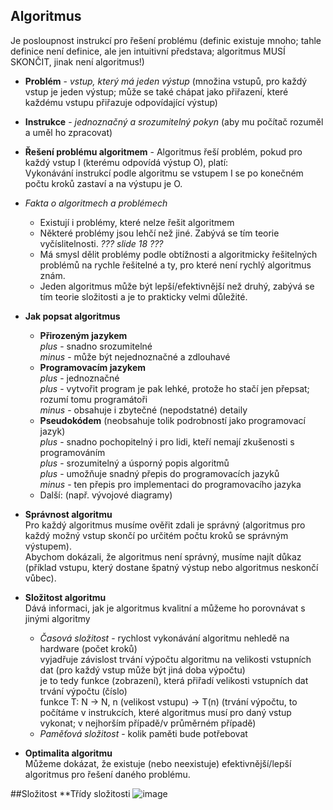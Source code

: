 ## Algoritmus
Je posloupnost instrukcí pro řešení problému (definic existuje mnoho; tahle definice není definice, ale jen intuitivní představa; algoritmus MUSÍ SKONČIT, jinak není algoritmus!)
- **Problém** - *vstup, který má jeden výstup* (množina vstupů, pro každý vstup je jeden výstup; může se také chápat jako přiřazení, které každému vstupu přiřazuje odpovídající výstup)
- **Instrukce** - *jednoznačný a srozumitelný pokyn* (aby mu počítač rozuměl a uměl ho zpracovat)
- **Řešení problému algoritmem** - Algoritmus řeší problém, pokud pro každý vstup I (kterému odpovídá výstup O), platí:\
Vykonávání instrukcí podle algoritmu se vstupem I se po konečném počtu kroků zastaví a na výstupu je O.

- *Fakta o algoritmech a problémech*
  - Existují i problémy, které nelze řešit algoritmem
  - Některé problémy jsou lehčí než jiné. Zabývá se tím teorie vyčíslitelnosti. *??? slide 18 ???*
  - Má smysl dělit problémy podle obtížnosti a algoritmicky řešitelných problémů na rychle řešitelné a ty, pro které není rychlý algoritmus znám.
  - Jeden algoritmus může být lepší/efektivnější než druhý, zabývá se tím teorie složitosti a je to prakticky velmi důležité.

- **Jak popsat algoritmus**
  - **Přirozeným jazykem**\
    *plus* - snadno srozumitelné\
    *minus* - může být nejednoznačné a zdlouhavé
  - **Programovacím jazykem**\
    *plus* - jednoznačné\
    *plus* - vytvořit program je pak lehké, protože ho stačí jen přepsat; rozumí tomu programátoři\
    *minus* - obsahuje i zbytečné (nepodstatné) detaily
  - **Pseudokódem** (neobsahuje tolik podrobností jako programovací jazyk)\
    *plus* - snadno pochopitelný i pro lidi, kteří nemají zkušenosti s programováním\
    *plus* - srozumitelný a úsporný popis algoritmů\
    *plus* - umožňuje snadný přepis do programovacích jazyků\
    *minus* - ten přepis pro implementaci do programovacího jazyka
  - Další: (např. vývojové diagramy)

- **Správnost algoritmu**\
Pro každý algoritmus musíme ověřit zdali je správný (algoritmus pro každý možný vstup skončí po určitém počtu kroků se správným výstupem).\
Abychom dokázali, že algoritmus není správný, musíme najít důkaz (příklad vstupu, který dostane špatný výstup nebo algoritmus neskončí vůbec).
- **Složitost algoritmu**\
Dává informaci, jak je algoritmus kvalitní a můžeme ho porovnávat s jinými algoritmy
  - *Časová složitost* - rychlost vykonávání algoritmu nehledě na hardware (počet kroků)\
  vyjadřuje závislost trvání výpočtu algoritmu na velikosti vstupních dat (pro každý vstup může být jiná doba výpočtu)\
  je to tedy funkce (zobrazení), která přiřadí velikosti vstupních dat trvání výpočtu (číslo)\
  funkce T: N -> N, n (velikost vstupu) -> T(n) (trvání výpočtu, to počítáme v instrukcích, které algoritmus musí pro daný vstup vykonat; v nejhorším případě/v průměrném případě)
  - *Paměťová složitost* - kolik paměti bude potřebovat
- **Optimalita algoritmu**\
Můžeme dokázat, že existuje (nebo neexistuje) efektivnější/lepší algoritmus pro řešení daného problému.

##Složitost
**Třídy složitosti
![image](https://github.com/Rexpes/upol_matros/assets/76534008/3efc84e8-ab38-44ac-af2f-ae5e83bdd59d)


